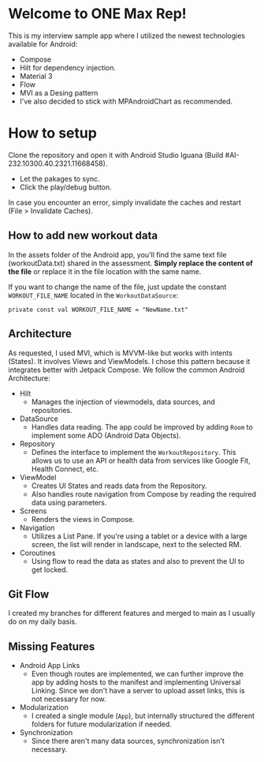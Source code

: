 # Welcome to ONE Max Rep!

This is my interview sample app where I utilized the newest technologies available for Android:

 - Compose
 - Hilt for dependency injection.
 - Material 3
 - Flow
 - MVI as a Desing pattern
 - I've also decided to stick with MPAndroidChart as recommended.

# How to setup

Clone the repository and open it with Android Studio Iguana (Build #AI-232.10300.40.2321.11668458).

 - Let the pakages to sync.
 - Click the play/debug button.

In case you encounter an error, simply invalidate the caches and restart (File > Invalidate Caches).

## How to add new workout data

In the assets folder of the Android app, you'll find the same text file (workoutData.txt) shared in the assessment. **Simply replace the content of the file** or replace it in the file location with the same name. 

If you want to change the name of the file, just update the constant `WORKOUT_FILE_NAME` located in the `WorkoutDataSource`:

    private const val WORKOUT_FILE_NAME = "NewName.txt"

## Architecture

As requested, I used MVI, which is MVVM-like but works with intents (States). It involves Views and ViewModels. I chose this pattern because it integrates better with Jetpack Compose. We follow the common Android Architecture:

-   Hilt
    -   Manages the injection of viewmodels, data sources, and repositories.
-   DataSource
    -   Handles data reading. The app could be improved by adding `Room` to implement some ADO (Android Data Objects).
-   Repository
    -   Defines the interface to implement the `WorkoutRepository`. This allows us to use an API or health data from services like Google Fit, Health Connect, etc.
-   ViewModel
    -   Creates UI States and reads data from the Repository.
    -   Also handles route navigation from Compose by reading the required data using parameters.
-   Screens
    -   Renders the views in Compose.
-   Navigation
    -   Utilizes a List Pane. If you're using a tablet or a device with a large screen, the list will render in landscape, next to the selected RM.
   - Coroutines
	   - Using flow to read the data as states and also to prevent the UI to get locked.

## Git Flow

I created my branches for different features and merged to main as I usually do on my daily basis.

## Missing Features

-   Android App Links
    -   Even though routes are implemented, we can further improve the app by adding hosts to the manifest and implementing Universal Linking. Since we don't have a server to upload asset links, this is not necessary for now.
-   Modularization
    -   I created a single module (`App`), but internally structured the different folders for future modularization if needed.
-   Synchronization
    -   Since there aren't many data sources, synchronization isn't necessary.